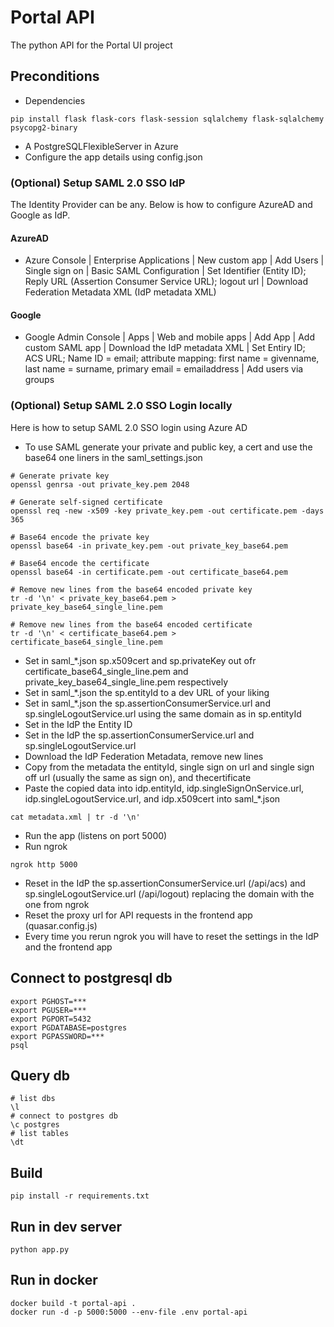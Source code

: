 # Portal API
The python API for the Portal UI project

## Preconditions
- Dependencies
```
pip install flask flask-cors flask-session sqlalchemy flask-sqlalchemy psycopg2-binary
```
- A PostgreSQLFlexibleServer in Azure
- Configure the app details using config.json

### (Optional) Setup SAML 2.0 SSO IdP
The Identity Provider can be any. Below is how to configure AzureAD and Google as IdP.

#### AzureAD
- Azure Console | Enterprise Applications | New custom app | Add Users | Single sign on | Basic SAML Configuration | Set Identifier (Entity ID); Reply URL (Assertion Consumer Service URL); logout url | Download Federation Metadata XML (IdP metadata XML)

#### Google
- Google Admin Console | Apps | Web and mobile apps | Add App |  Add custom SAML app | Download the IdP metadata XML | Set Entiry ID; ACS URL; Name ID = email; attribute mapping: first name = givenname, last name = surname, primary email = emailaddress | Add users via groups


### (Optional) Setup SAML 2.0 SSO Login locally
Here is how to setup SAML 2.0 SSO login using Azure AD

- To use SAML generate your private and public key, a cert and use the base64 one liners in the saml_settings.json
```
# Generate private key
openssl genrsa -out private_key.pem 2048

# Generate self-signed certificate
openssl req -new -x509 -key private_key.pem -out certificate.pem -days 365

# Base64 encode the private key
openssl base64 -in private_key.pem -out private_key_base64.pem

# Base64 encode the certificate
openssl base64 -in certificate.pem -out certificate_base64.pem

# Remove new lines from the base64 encoded private key
tr -d '\n' < private_key_base64.pem > private_key_base64_single_line.pem

# Remove new lines from the base64 encoded certificate
tr -d '\n' < certificate_base64.pem > certificate_base64_single_line.pem
```
- Set in saml_*.json sp.x509cert and sp.privateKey out ofr certificate_base64_single_line.pem and private_key_base64_single_line.pem respectively
- Set in saml_*.json the sp.entityId to a dev URL of your liking
- Set in saml_*.json the sp.assertionConsumerService.url and sp.singleLogoutService.url using the same domain as in sp.entityId
- Set in the IdP the Entity ID
- Set in the IdP the sp.assertionConsumerService.url and sp.singleLogoutService.url
- Download the IdP Federation Metadata, remove new lines
- Copy from the metadata the entityId, single sign on url and single sign off url (usually the same as sign on), and thecertificate
- Paste the copied data into idp.entityId, idp.singleSignOnService.url, idp.singleLogoutService.url, and idp.x509cert into saml_*.json
```
cat metadata.xml | tr -d '\n'
```
- Run the app (listens on port 5000)
- Run ngrok
```
ngrok http 5000
```
- Reset in the IdP the sp.assertionConsumerService.url (/api/acs) and sp.singleLogoutService.url (/api/logout) replacing the domain with the one from ngrok
- Reset the proxy url for API requests in the frontend app (quasar.config.js)
- Every time you rerun ngrok you will have to reset the settings in the IdP and the frontend app

## Connect to  postgresql db
```
export PGHOST=***
export PGUSER=***
export PGPORT=5432
export PGDATABASE=postgres
export PGPASSWORD=***
psql
```

## Query db
```
# list dbs
\l
# connect to postgres db
\c postgres
# list tables
\dt
```

## Build
```
pip install -r requirements.txt
```

## Run in dev server
```
python app.py
```

## Run in docker
```
docker build -t portal-api .
docker run -d -p 5000:5000 --env-file .env portal-api
```
